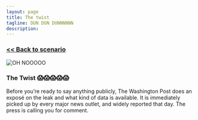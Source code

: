 ```yaml
---
layout: page
title: The twist
tagline: DUN DUN DUNNNNNN
description:
---
```


### [\<\< Back to scenario](../02-cloud-leak-2.html)

![OH NOOOOO](https://media2.giphy.com/media/FYPNRgBunPH44/giphy.gif)

### The Twist 😱😱😱😱😱

Before you’re ready to say anything publicly, The Washington Post does an exposé on the leak and what kind of data is available. It is immediately picked up by every major news outlet, and widely reported that day. The press is calling you for comment.
